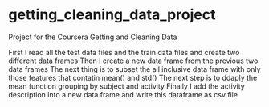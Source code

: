 getting_cleaning_data_project
=============================

Project for the Coursera Getting and Cleaning Data

First I read all the test data files and the train data files and create two different data frames
Then I create a new data frame from the previous two data frames
The next thing is to subset the all inclusive data frame with only those features that contatin mean() and std()
The next step is to ddaply the mean function grouping by subject and activity
Finally I add the activity description into a new data frame and write this dataframe as csv file


